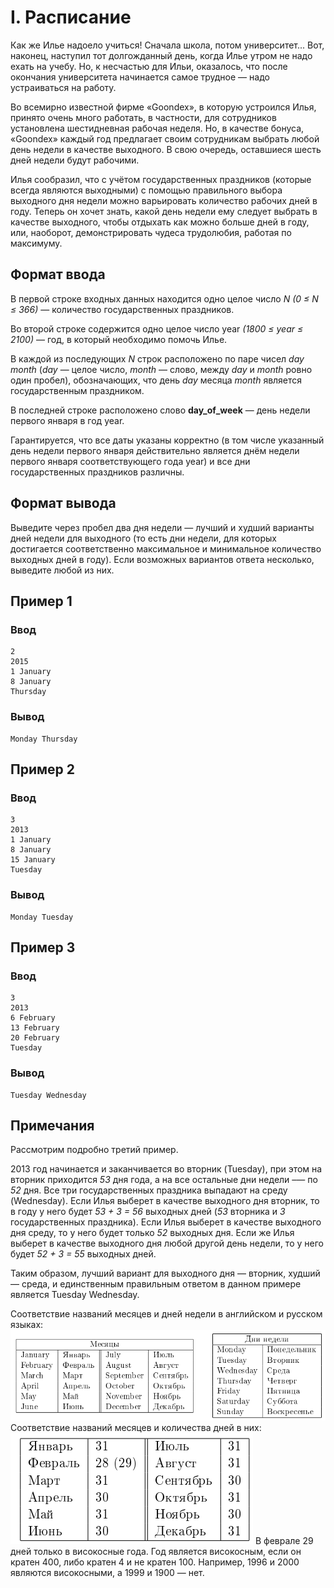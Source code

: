 # I. Расписание

Как же Илье надоело учиться! Сначала школа, потом университет... Вот, наконец, наступил тот долгожданный день, когда
Илье утром не надо ехать на учебу. Но, к несчастью для Ильи, оказалось, что после окончания университета начинается
самое трудное — надо устраиваться на работу.

Во всемирно известной фирме «Goondex», в которую устроился Илья, принято очень много работать, в частности, для
сотрудников установлена шестидневная рабочая неделя. Но, в качестве бонуса, «Goondex» каждый год предлагает своим
сотрудникам выбрать любой день недели в качестве выходного. В свою очередь, оставшиеся шесть дней недели будут рабочими.

Илья сообразил, что с учётом государственных праздников (которые всегда являются выходными) с помощью правильного выбора
выходного дня недели можно варьировать количество рабочих дней в году. Теперь он хочет знать, какой день недели ему
следует выбрать в качестве выходного, чтобы отдыхать как можно больше дней в году, или, наоборот, демонстрировать чудеса
трудолюбия, работая по максимуму.

## Формат ввода

В первой строке входных данных находится одно целое число _N (0 ≤ N ≤ 366)_ — количество государственных праздников.

Во второй строке содержится одно целое число year _(1800 ≤ year ≤ 2100)_ — год, в который необходимо помочь Илье.

В каждой из последующих _N_ строк расположено по паре чисел _day month_ (_day_ — целое число, _month_ — слово, между
_day_ и _month_ ровно один пробел), обозначающих, что день _day_ месяца _month_ является государственным праздником.

В последней строке расположено слово **day_of_week** — день недели первого января в год year.

Гарантируется, что все даты указаны корректно (в том числе указанный день недели первого января действительно является
днём недели первого января соответствующего года year) и все дни государственных праздников различны.

## Формат вывода

Выведите через пробел два дня недели — лучший и худший варианты дней недели для выходного (то есть дни недели, для
которых достигается соответственно максимальное и минимальное количество выходных дней в году). Если возможных вариантов
ответа несколько, выведите любой из них.

## Пример 1

### Ввод

    2
    2015
    1 January
    8 January
    Thursday

### Вывод

    Monday Thursday

## Пример 2

### Ввод

    3
    2013
    1 January
    8 January
    15 January
    Tuesday

### Вывод

    Monday Tuesday

## Пример 3

### Ввод

    3
    2013
    6 February
    13 February
    20 February
    Tuesday

### Вывод

    Tuesday Wednesday

## Примечания

Рассмотрим подробно третий пример.

2013 год начинается и заканчивается во вторник (Tuesday), при этом на вторник приходится _53_ дня года, а на все
остальные дни недели –— по _52_ дня. Все три государственных праздника выпадают на среду (Wednesday). Если Илья выберет
в качестве выходного дня вторник, то в году у него будет _53 + 3 = 56_ выходных дней (_53_ вторника и _3_
государственных праздника). Если Илья выберет в качестве выходного дня среду, то у него будет только _52_ выходных дня.
Если же Илья выберет в качестве выходного дня любой другой день недели, то у него будет _52 + 3 = 55_ выходных дней.

Таким образом, лучший вариант для выходного дня — вторник, худший — среда, и единственным правильным ответом в данном
примере является Tuesday Wednesday.

Соответствие названий месяцев и дней недели в английском и русском языках:
![statement-image.png](..%2F.res%2Fstatement-image.png)
Соответствие названий месяцев и количества дней в них:
![statement-image (1).png](..%2F.res%2Fstatement-image%20%281%29.png)
В феврале 29 дней только в високосные года. Год является високосным, если он кратен 400, либо кратен 4 и не кратен 100.
Например, 1996 и 2000 являются високосными, а 1999 и 1900 — нет.